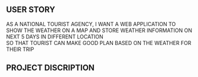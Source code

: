 ## USER STORY
AS A NATIONAL TOURIST AGENCY,
I WANT A WEB APPLICATION TO SHOW THE WEATHER ON A MAP AND STORE WEATHER INFORMATION ON NEXT 5 DAYS IN DIFFERENT LOCATION   
SO THAT TOURIST CAN MAKE GOOD PLAN BASED ON THE WEATHER FOR THEIR TRIP


## PROJECT DISCRIPTION 